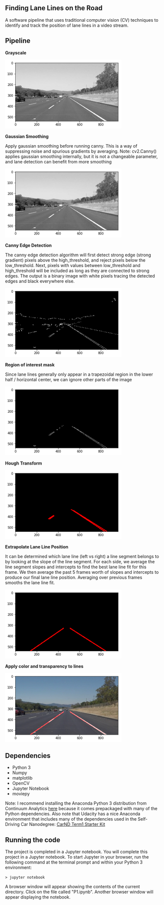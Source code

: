 ## Finding Lane Lines on the Road
A software pipeline that uses traditional computer vision (CV) techniques to identify and track the position of lane lines in a video stream. 


## Pipeline

**Grayscale** 

![greyscale](output_images/greyscale.png)

**Gaussian Smoothing**

Apply gaussian smoothing before running canny. This is a way of suppressing noise and spurious gradients by averaging. Note: cv2.Canny() applies gaussian smoothing internally, but it is not a changeable parameter, and lane detection can benefit from more smoothing

![gaussian blur](output_images/gaussianblur_grey.png)

**Canny Edge Detection**

The canny edge detection algorithm will first detect strong edge (strong gradient) pixels above the high_threshold, and reject pixels below the low_threshold. Next, pixels with values between low_threshold and high_threshold will be included as long as they are connected to strong edges. The output is a binary image with white pixels tracing the detected edges and black everywhere else. 

![canny](output_images/canny.png)

**Region of interest mask**

Since lane lines generally only appear in a trapezoidal region in the lower half / horizontal center, we can ignore other parts of the image

![mask](output_images/masked.png)

**Hough Transform**

![hough](output_images/hough.png)


**Extrapolate Lane Line Position**

It can be determined which lane line (left vs right) a line segment belongs to by looking at the slope of the line segment. For each side, we average the line segment slopes and intercepts to find the best lane line fit for this frame. We then average the past 5 frames worth of slopes and intercepts to produce our final lane line position. Averaging over previous frames smooths the lane line fit.

![extrapolated](output_images/extrapolated.png)

**Apply color and transparency to lines**

![original](output_images/original.png)




## Dependencies 
* Python 3
* Numpy
* matplotlib
* OpenCV
* Jupyter Notebook
* moviepy

Note: I recommend installing the Anaconda Python 3 distribution from Continuum Analytics <A HREF="https://www.continuum.io/downloads" target="_blank">here</A> because it comes prepackaged with many of the Python dependencies. Also note that Udacity has a nice Anaconda environment that includes many of the dependencies used in the Self-Driving Car Nanodegree: [CarND Term1 Starter Kit](https://github.com/udacity/CarND-Term1-Starter-Kit/blob/master/README.md)

## Running the code 
The project is completed in a Jupyter notebook. 
You will complete this project in a Jupyter notebook. To start Jupyter in your browser, run the following command at the terminal prompt and within your Python 3 environment:

`> jupyter notebook`

A browser window will appear showing the contents of the current directory.  Click on the file called "P1.ipynb".  Another browser window will appear displaying the notebook. 
